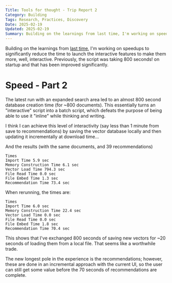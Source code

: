 ```yaml
---
Title: Tools for thought - Trip Report 2
Category: Building
Tags: Research, Practices, Discovery
Date: 2025-02-19
Updated: 2025-02-19
Summary: Building on the learnings from last time, I'm working on speedups to significantly reduce the time to launch the interactive features to make them more, well, interactive. Previously, the script was taking 800 seconds! on startup and that has been improved significantly.
---
```


Building on the learnings from 
[last time]({filename}/tools-for-thought-trip-report-02.md), I'm working on
speedups to significantly reduce the time to launch the interactive features to
make them more, well, interactive. Previously, the script was taking 800
seconds! on startup and that has been improved significantly.

# Speed - Part 2

The latest run with an expanded search area led to an almost 800 second
database creation time (for ~800 documents). This essentially turns an
"interactive" script into a batch script, which defeats the purpose of being
able to use it "inline" while thinking and writing.

I think I can achieve this level of interactivity (say less than 1 minute from
save to recommendations) by saving the vector database locally and then
updating it incrementally at download time...

And the results (with the same documents, and 39 recommendations)

    Times
    Import Time 5.9 sec
    Memory Construction Time 6.1 sec
    Vector Load Time 794.3 sec
    File Read Time 0.0 sec
    File Embed Time 1.3 sec
    Recommendation Time 73.4 sec


When rerunning, the times are:

    Times
    Import Time 6.0 sec
    Memory Construction Time 22.4 sec
    Vector Load Time 0.0 sec
    File Read Time 0.0 sec
    File Embed Time 1.8 sec
    Recommendation Time 70.4 sec

This shows that I've exchanged 800 seconds of saving new vectors for ~20
seconds of loading them from a local file. That seems like a worthwhile trade.

The new longest pole in the experience is the recommendations; however, these
are done in an incremental approach with the current UI, so the user can still
get some value before the 70 seconds of recommendations are complete.
